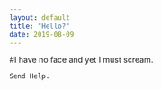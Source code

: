 ```yaml
---
layout: default
title: "Hello?"
date: 2019-08-09
---
```

#I have no face and yet I must scream.

	Send Help.
